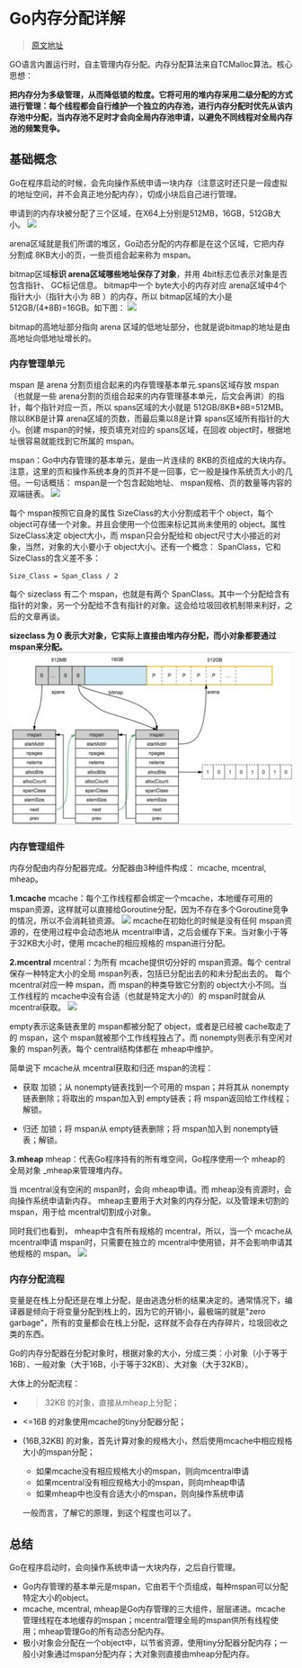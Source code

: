 # Go内存分配详解

> [原文地址](https://mp.weixin.qq.com/s/En1TXJOnAXcGTymZ53zjLg)

GO语言内置运行时，自主管理内存分配。内存分配算法来自TCMalloc算法。核心思想：

**把内存分为多级管理，从而降低锁的粒度。它将可用的堆内存采用二级分配的方式进行管理：每个线程都会自行维护一个独立的内存池，进行内存分配时优先从该内存池中分配，当内存池不足时才会向全局内存池申请，以避免不同线程对全局内存池的频繁竞争。**
## 基础概念
Go在程序启动的时候，会先向操作系统申请一块内存（注意这时还只是一段虚拟的地址空间，并不会真正地分配内存），切成小块后自己进行管理。

申请到的内存块被分配了三个区域，在X64上分别是512MB，16GB，512GB大小。
![](https://ws4.sinaimg.cn/large/006tKfTcly1g15jvrewrkj313s090q5c.jpg)

arena区域就是我们所谓的堆区，Go动态分配的内存都是在这个区域，它把内存分割成 8KB大小的页，一些页组合起来称为 mspan。

bitmap区域**标识 arena区域哪些地址保存了对象**，并用 4bit标志位表示对象是否包含指针、 GC标记信息。 bitmap中一个 byte大小的内存对应 arena区域中4个指针大小（指针大小为 8B ）的内存，所以 bitmap区域的大小是 512GB/(4*8B)=16GB。如下图：
![](https://ws1.sinaimg.cn/large/006tKfTcly1g15jyylemqj314s0ikjy2.jpg)

bitmap的高地址部分指向 arena 区域的低地址部分，也就是说bitmap的地址是由高地址向低地址增长的。

### 内存管理单元

mspan 是 arena 分割页组合起来的内存管理基本单元.spans区域存放 mspan（也就是一些 arena分割的页组合起来的内存管理基本单元，后文会再讲）的指针，每个指针对应一页，所以 spans区域的大小就是 512GB/8KB*8B=512MB。除以8KB是计算 arena区域的页数，而最后乘以8是计算 spans区域所有指针的大小。创建 mspan的时候，按页填充对应的 spans区域，在回收 object时，根据地址很容易就能找到它所属的 mspan。

mspan：Go中内存管理的基本单元，是由一片连续的 8KB的页组成的大块内存。注意，这里的页和操作系统本身的页并不是一回事，它一般是操作系统页大小的几倍。一句话概括： mspan是一个包含起始地址、 mspan规格、页的数量等内容的双端链表。
![](https://ws4.sinaimg.cn/large/006tKfTcly1g15k72ff24j30lk0ckwhg.jpg)

每个 mspan按照它自身的属性 SizeClass的大小分割成若干个 object，每个 object可存储一个对象。并且会使用一个位图来标记其尚未使用的 object。属性 SizeClass决定 object大小，而 mspan只会分配给和 object尺寸大小接近的对象，当然，对象的大小要小于 object大小。还有一个概念： SpanClass，它和 SizeClass的含义差不多：

```
Size_Class = Span_Class / 2
```
每个 sizeclass 有二个 mspan，也就是有两个 SpanClass。其中一个分配给含有指针的对象，另一个分配给不含有指针的对象。这会给垃圾回收机制带来利好，之后的文章再谈。


**sizeclass 为 0 表示大对象，它实际上直接由堆内存分配，而小对象都要通过 mspan来分配。**
![-w678](media/15527870277766/15611080789401.jpg)


### 内存管理组件
内存分配由内存分配器完成。分配器由3种组件构成： mcache, mcentral, mheap。

**1.mcache**
mcache：每个工作线程都会绑定一个mcache，本地缓存可用的 mspan资源，这样就可以直接给Goroutine分配，因为不存在多个Goroutine竞争的情况，所以不会消耗锁资源。
![](https://ws2.sinaimg.cn/large/006tKfTcly1g15kfifuuaj313i0io7bj.jpg)
mcache在初始化的时候是没有任何 mspan资源的，在使用过程中会动态地从 mcentral申请，之后会缓存下来。当对象小于等于32KB大小时，使用 mcache的相应规格的 mspan进行分配。

**2.mcentral**
mcentral：为所有 mcache提供切分好的 mspan资源。每个 central保存一种特定大小的全局 mspan列表，包括已分配出去的和未分配出去的。 每个 mcentral对应一种 mspan，而 mspan的种类导致它分割的 object大小不同。当工作线程的 mcache中没有合适（也就是特定大小的）的 mspan时就会从 mcentral获取。
![](https://ws3.sinaimg.cn/large/006tKfTcly1g15kiaobmuj314e0l6dne.jpg)

empty表示这条链表里的 mspan都被分配了 object，或者是已经被 cache取走了的 mspan，这个 mspan就被那个工作线程独占了。而 nonempty则表示有空闲对象的 mspan列表。每个 central结构体都在 mheap中维护。

简单说下 mcache从 mcentral获取和归还 mspan的流程：

- 获取 加锁；从 nonempty链表找到一个可用的 mspan；并将其从 nonempty链表删除；将取出的 mspan加入到 empty链表；将 mspan返回给工作线程；解锁。

- 归还 加锁；将 mspan从 empty链表删除；将 mspan加入到 nonempty链表；解锁。

**3.mheap**
mheap：代表Go程序持有的所有堆空间，Go程序使用一个 mheap的全局对象 _mheap来管理堆内存。

当 mcentral没有空闲的 mspan时，会向 mheap申请。而 mheap没有资源时，会向操作系统申请新内存。 mheap主要用于大对象的内存分配，以及管理未切割的 mspan，用于给 mcentral切割成小对象。

同时我们也看到， mheap中含有所有规格的 mcentral，所以，当一个 mcache从 mcentral申请 mspan时，只需要在独立的 mcentral中使用锁，并不会影响申请其他规格的 mspan。
![](https://ws3.sinaimg.cn/large/006tKfTcly1g15kiaobmuj314e0l6dne.jpg)

### 内存分配流程
变量是在栈上分配还是在堆上分配，是由逃逸分析的结果决定的。通常情况下，编译器是倾向于将变量分配到栈上的，因为它的开销小，最极端的就是"zero garbage"，所有的变量都会在栈上分配，这样就不会存在内存碎片，垃圾回收之类的东西。

Go的内存分配器在分配对象时，根据对象的大小，分成三类：小对象（小于等于16B）、一般对象（大于16B，小于等于32KB）、大对象（大于32KB）。

大体上的分配流程：

- >32KB 的对象，直接从mheap上分配；
- <=16B 的对象使用mcache的tiny分配器分配；
- (16B,32KB] 的对象，首先计算对象的规格大小，然后使用mcache中相应规格大小的mspan分配；
    - 如果mcache没有相应规格大小的mspan，则向mcentral申请
    - 如果mcentral没有相应规格大小的mspan，则向mheap申请
    - 如果mheap中也没有合适大小的mspan，则向操作系统申请

    一般而言，了解它的原理，到这个程度也可以了。

## 总结
Go在程序启动时，会向操作系统申请一大块内存，之后自行管理。

- Go内存管理的基本单元是mspan，它由若干个页组成，每种mspan可以分配特定大小的object。
- mcache, mcentral, mheap是Go内存管理的三大组件，层层递进。mcache管理线程在本地缓存的mspan；mcentral管理全局的mspan供所有线程使用；mheap管理Go的所有动态分配内存。
- 极小对象会分配在一个object中，以节省资源，使用tiny分配器分配内存；一般小对象通过mspan分配内存；大对象则直接由mheap分配内存。

